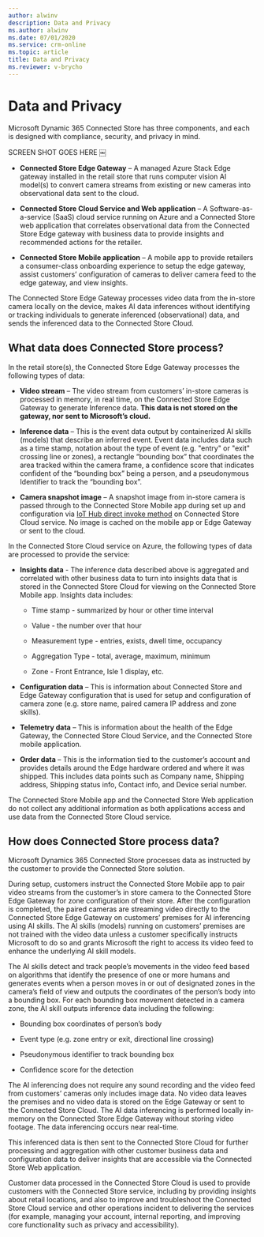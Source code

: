 ```yaml
---
author: alwinv
description: Data and Privacy
ms.author: alwinv
ms.date: 07/01/2020
ms.service: crm-online
ms.topic: article
title: Data and Privacy
ms.reviewer: v-brycho
---
```


# Data and Privacy

Microsoft Dynamic 365 Connected Store has three components, and each is designed with compliance, security, and privacy in mind. 

SCREEN SHOT GOES HERE
￼
- **Connected Store Edge Gateway** – A managed Azure Stack Edge gateway installed in the retail store that runs computer vision AI model(s) to convert camera streams from existing or new cameras into observational data sent to the cloud.

- **Connected Store Cloud Service and Web application** – A  Software-as-a-service (SaaS) cloud service running on Azure and a Connected Store web application that correlates observational data from the Connected Store Edge  gateway with business data to provide insights and recommended actions for the retailer.

- **Connected Store Mobile application** – A mobile app to provide retailers a consumer-class onboarding experience to setup the edge gateway,  assist customers’ configuration of cameras to deliver camera feed to the edge gateway, and view insights.

The Connected Store Edge Gateway processes video data from the in-store camera locally on the device, makes AI data inferences without identifying or tracking individuals to generate inferenced (observational) data, and sends the inferenced data to the Connected Store Cloud.

## What data does Connected Store process?  

In the retail store(s), the Connected Store Edge Gateway processes the following types of data:
 
- **Video stream** – The video stream from customers’ in-store cameras is processed in memory, in real time, on the Connected Store Edge Gateway to generate Inference data. **This data is not stored on the gateway, nor sent to Microsoft’s cloud.**

- **Inference data** – This is the event data output by containerized AI skills (models) that describe an inferred event. Event data includes data such as a time stamp, notation about the type of event (e.g. "entry" or "exit" crossing line or zones), a rectangle “bounding box” that coordinates the area tracked within the camera frame, a confidence score that indicates confident of the “bounding box” being a person, and a pseudonymous Identifier to track the “bounding box”. 

- **Camera snapshot image** – A snapshot image from in-store camera is passed through to the Connected Store Mobile app during set up and configuration via [IoT Hub direct invoke method](https://docs.microsoft.com/azure/iot-hub/iot-hub-devguide-direct-methods) on Connected Store Cloud service. No image is cached on the mobile app or Edge Gateway or sent to the cloud. 
 
In the Connected Store Cloud service on Azure, the following types of data are processed to provide the service:

- **Insights data** - The inference data described above is aggregated and correlated with other business data to turn into insights data that is stored in the Connected Store Cloud for viewing on the Connected Store Mobile app. Insights data includes: 

   - Time stamp - summarized by hour or other time interval

   - Value - the number over that hour

   - Measurement type - entries, exists, dwell time, occupancy

   - Aggregation Type - total, average, maximum, minimum

   - Zone - Front Entrance, Isle 1 display, etc.

- **Configuration data** – This is information about Connected Store and Edge Gateway configuration that is used for setup and configuration of camera zone (e.g. store name, paired camera IP address and zone skills). 

- **Telemetry data** – This is information about the health of the Edge Gateway, the Connected Store Cloud Service, and the Connected Store mobile application. 

- **Order data** – This is the information tied to the customer’s account and provides details around the Edge hardware ordered and where it was shipped.  This includes data points such as Company name, Shipping address, Shipping status info, Contact info, and Device serial number.

The Connected Store Mobile app and the Connected Store Web application do not collect any additional information as both applications access and use data from the Connected Store Cloud service. 

## How does Connected Store process data?

Microsoft Dynamics 365 Connected Store processes data as instructed by the customer to provide the Connected Store solution.  

During setup, customers instruct the Connected Store Mobile app to pair video streams from the customer’s in store camera to the Connected Store Edge Gateway for zone configuration of their store. After the configuration is completed, the paired cameras are streaming video directly to the Connected Store Edge Gateway on customers’ premises for AI inferencing using AI skills. The AI skills (models) running on customers’ premises are not trained with the video data unless a customer specifically instructs Microsoft to do so and grants Microsoft the right to access its video feed to enhance the underlying AI skill models.

The AI skills detect and track people’s movements in the video feed based on algorithms that identify the presence of one or more humans and generates events when a person moves in or out of designated zones in the camera’s field of view and outputs the coordinates of the person’s body into a bounding box. For each bounding box movement detected in a camera zone, the AI skill outputs inference data including the following:

- Bounding box coordinates of person’s body

- Event type (e.g. zone entry or exit, directional line crossing)

- Pseudonymous identifier to track bounding box 

- Confidence score for the detection 

The AI inferencing does not require any sound recording and the video feed from customers’ cameras only includes image data. No video data leaves the premises and no video data is stored on the Edge Gateway  or sent to the Connected Store Cloud. The AI data inferencing is performed locally in-memory on the Connected Store Edge Gateway without storing video footage. The data inferencing occurs near real-time. 

This inferenced data is then sent to the Connected Store Cloud for further processing and aggregation with other customer business data and configuration data to deliver insights that are accessible via the Connected Store Web application.  

Customer data processed in the Connected Store Cloud is used to provide customers with the Connected Store service, including by providing insights about retail locations, and also to improve and troubleshoot the Connected Store Cloud  service and other operations incident to delivering the services (for example, managing your account, internal reporting, and improving core functionality such as privacy and accessibility).




